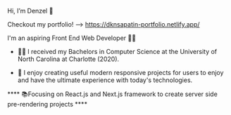 Hi, I’m Denzel 👋

Checkout my portfolio! --> https://dknsapatin-portfolio.netlify.app/

I'm an aspiring Front End Web Developer 👨‍💻

- 👨‍🎓 I received my Bachelors in Computer Science at the University of North Carolina at Charlotte (2020).

- 🎯 I enjoy creating useful modern responsive projects for users to enjoy and have the ultimate experience with today's technologies.

**** 📚Focusing on React.js and Next.js framework to create server side pre-rendering projects ****
<!---
dknsapatin/dknsapatin is a ✨ special ✨ repository because its `README.md` (this file) appears on your GitHub profile.
You can click the Preview link to take a look at your changes.
--->
